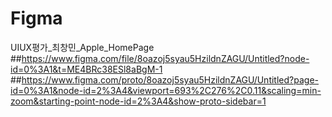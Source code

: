 # Figma
UIUX평가_최창민_Apple_HomePage
##https://www.figma.com/file/8oazoj5syau5HzildnZAGU/Untitled?node-id=0%3A1&t=ME4BRc38ESl8aBgM-1
##https://www.figma.com/proto/8oazoj5syau5HzildnZAGU/Untitled?page-id=0%3A1&node-id=2%3A4&viewport=693%2C276%2C0.11&scaling=min-zoom&starting-point-node-id=2%3A4&show-proto-sidebar=1
